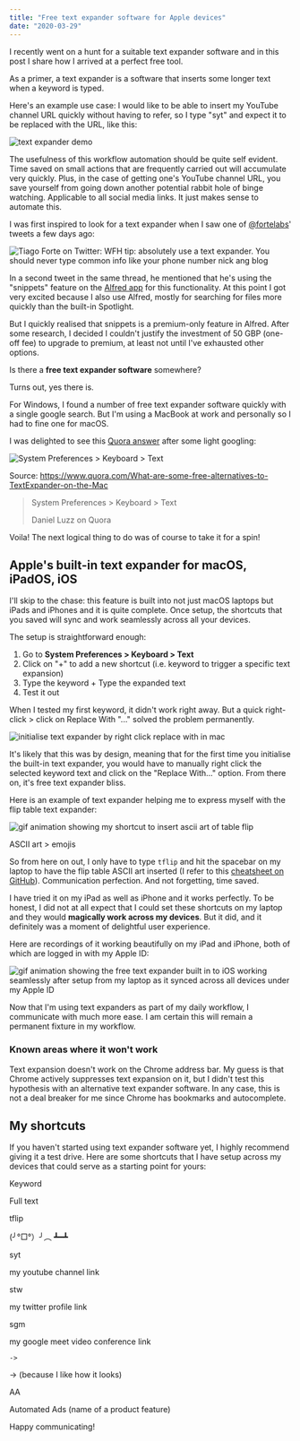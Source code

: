 ```yaml
---
title: "Free text expander software for Apple devices"
date: "2020-03-29"
---
```


I recently went on a hunt for a suitable text expander software and in this post I share how I arrived at a perfect free tool.

As a primer, a text expander is a software that inserts some longer text when a keyword is typed.

Here's an example use case: I would like to be able to insert my YouTube channel URL quickly without having to refer, so I type "syt" and expect it to be replaced with the URL, like this:

![text expander demo](images/text-expander-demo-1024x527.gif)

The usefulness of this workflow automation should be quite self evident. Time saved on small actions that are frequently carried out will accumulate very quickly. Plus, in the case of getting one's YouTube channel URL, you save yourself from going down another potential rabbit hole of binge watching. Applicable to all social media links. It just makes sense to automate this.

I was first inspired to look for a text expander when I saw one of [@fortelabs](https://twitter.com/fortelabs/status/1240060861755998210)' tweets a few days ago:

![Tiago Forte on Twitter: WFH tip: absolutely use a text expander. You should never type common info like your phone number nick ang blog](images/Tiago-Forte-on-Twitter-22WFH-tip-absolutely-use-a-22text-expander.22-You-should-never-type-common-info-like-your-phone-number-nick-ang-blog-1024x829.png)

In a second tweet in the same thread, he mentioned that he's using the "snippets" feature on the [Alfred app](https://www.alfredapp.com/) for this functionality. At this point I got very excited because I also use Alfred, mostly for searching for files more quickly than the built-in Spotlight.

But I quickly realised that snippets is a premium-only feature in Alfred. After some research, I decided I couldn't justify the investment of 50 GBP (one-off fee) to upgrade to premium, at least not until I've exhausted other options.

Is there a **free text expander software** somewhere?

Turns out, yes there is.

For Windows, I found a number of free text expander software quickly with a single google search. But I'm using a MacBook at work and personally so I had to fine one for macOS.

I was delighted to see this [Quora answer](https://www.quora.com/What-are-some-free-alternatives-to-TextExpander-on-the-Mac) after some light googling:

![System Preferences > Keyboard > Text](images/What-are-some-free-alternatives-to-TextExpander-on-the-Mac-Quora-2020-03-29-18-29-08-957x1024.png)

Source: https://www.quora.com/What-are-some-free-alternatives-to-TextExpander-on-the-Mac

> System Preferences > Keyboard > Text
> 
> Daniel Luzz on Quora

Voila! The next logical thing to do was of course to take it for a spin!

## Apple's built-in text expander for macOS, iPadOS, iOS

I'll skip to the chase: this feature is built into not just macOS laptops but iPads and iPhones and it is quite complete. Once setup, the shortcuts that you saved will sync and work seamlessly across all your devices.

The setup is straightforward enough:

1. Go to **System Preferences > Keyboard > Text**
2. Click on "+" to add a new shortcut (i.e. keyword to trigger a specific text expansion)
3. Type the keyword + Type the expanded text
4. Test it out

When I tested my first keyword, it didn't work right away. But a quick right-click > click on Replace With "..." solved the problem permanently.

![initialise text expander by right click replace with in mac](images/initialise-text-expander-by-right-click-replace-with-in-mac-1024x164.png)

It's likely that this was by design, meaning that for the first time you initialise the built-in text expander, you would have to manually right click the selected keyword text and click on the "Replace With..." option. From there on, it's free text expander bliss.

Here is an example of text expander helping me to express myself with the flip table text expander:

![gif animation showing my shortcut to insert ascii art of table flip](images/tflip-shortcut-text-expander-mac-ios-ipados-nick-ang-blog-1024x527.gif)

ASCII art > emojis

So from here on out, I only have to type `tflip` and hit the spacebar on my laptop to have the flip table ASCII art inserted (I refer to this [cheatsheet on GitHub](https://github.com/dysfunc/ascii-emoji)). Communication perfection. And not forgetting, time saved.

I have tried it on my iPad as well as iPhone and it works perfectly. To be honest, I did not at all expect that I could set these shortcuts on my laptop and they would **magically work across my devices**. But it did, and it definitely was a moment of delightful user experience.

Here are recordings of it working beautifully on my iPad and iPhone, both of which are logged in with my Apple ID:

![gif animation showing the free text expander built in to iOS working seamlessly after setup from my laptop as it synced across all devices under my Apple ID](images/text-expander-ipad-os-nick-ang-blog-1.gif)

Now that I'm using text expanders as part of my daily workflow, I communicate with much more ease. I am certain this will remain a permanent fixture in my workflow.

### Known areas where it won't work

Text expansion doesn't work on the Chrome address bar. My guess is that Chrome actively suppresses text expansion on it, but I didn't test this hypothesis with an alternative text expander software. In any case, this is not a deal breaker for me since Chrome has bookmarks and autocomplete.

## My shortcuts

If you haven't started using text expander software yet, I highly recommend giving it a test drive. Here are some shortcuts that I have setup across my devices that could serve as a starting point for yours:

Keyword

Full text

tflip

(╯°□°）╯︵ ┻━┻

syt

my youtube channel link

stw

my twitter profile link

sgm

my google meet video conference link

`->`

→ (because I like how it looks)

AA

Automated Ads (name of a product feature)

Happy communicating!
